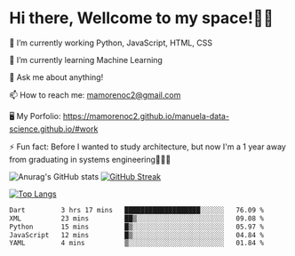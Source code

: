 # Hi there, Wellcome to my space!✌🏾

🔭 I’m currently working Python, JavaScript, HTML, CSS

🌱 I’m currently learning Machine Learning

💬 Ask me about anything!

📫 How to reach me: mamorenoc2@gmail.com

🖥️ My Porfolio: https://mamorenoc2.github.io/manuela-data-science.github.io/#work

⚡ Fun fact: Before I wanted to study architecture, but now I'm a 1 year away from graduating in systems engineering🤣🤣🤣

![Anurag's GitHub stats](https://github-readme-stats.vercel.app/api?username=mamorenoc2&theme=transparent&show_icons=true) [![GitHub Streak](https://streak-stats.demolab.com/?user=mamorenoc2&theme=tokyonight_duo)](https://git.io/streak-stats)

[![Top Langs](https://github-readme-stats.vercel.app/api/top-langs/?username=mamorenoc2&layout=compact&theme=tokyonight)](https://github.com/anuraghazra/github-readme-stats)

<!--START_SECTION:waka-->

```txt
Dart         3 hrs 17 mins   ███████████████████░░░░░░   76.09 %
XML          23 mins         ██▒░░░░░░░░░░░░░░░░░░░░░░   09.08 %
Python       15 mins         █▒░░░░░░░░░░░░░░░░░░░░░░░   05.97 %
JavaScript   12 mins         █▒░░░░░░░░░░░░░░░░░░░░░░░   04.84 %
YAML         4 mins          ▒░░░░░░░░░░░░░░░░░░░░░░░░   01.84 %
```

<!--END_SECTION:waka-->
